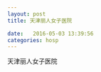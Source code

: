 ```yaml
--- 
layout: post 
title: 天津丽人女子医院

date:   2016-05-03 13:39:56 
categories: hosp 
--- 
```

   
天津丽人女子医院
